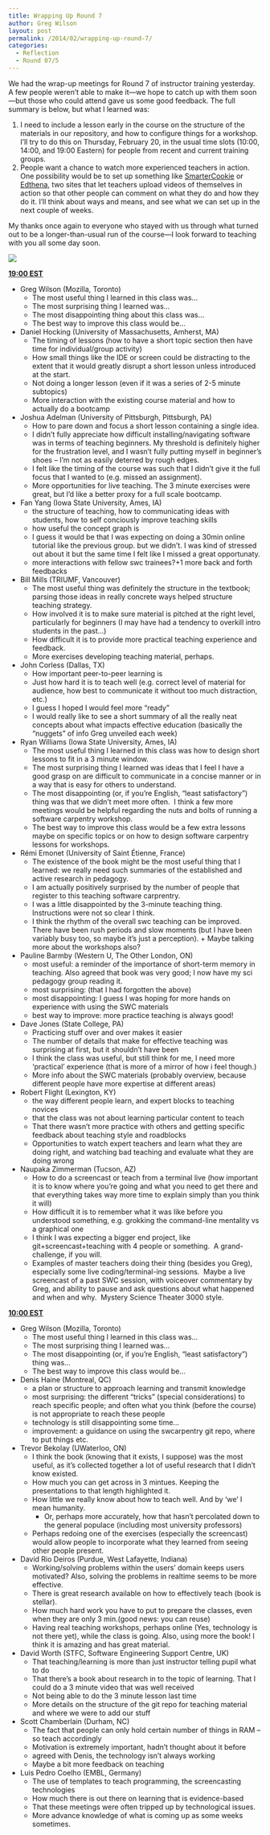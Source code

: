 ```yaml
---
title: Wrapping Up Round 7
author: Greg Wilson
layout: post
permalink: /2014/02/wrapping-up-round-7/
categories:
  - Reflection
  - Round 07/5
---
```

We had the wrap-up meetings for Round 7 of instructor training yesterday.  A few people weren&#8217;t able to make it—we hope to catch up with them soon—but those who could attend gave us some good feedback. The full summary is below, but what I learned was:

1.  I need to include a lesson early in the course on the structure of the materials in our repository, and how to configure things for a workshop.  I&#8217;ll try to do this on Thursday, February 20, in the usual time slots (10:00, 14:00, and 19:00 Eastern) for people from recent and current training groups.
2.  People want a chance to watch more experienced teachers in action. One possibility would be to set up something like [SmarterCookie][1] or [Edthena][2], two sites that let teachers upload videos of themselves in action so that other people can comment on what they do and how they do it. I&#8217;ll think about ways and means, and see what we can set up in the next couple of weeks.

My thanks once again to everyone who stayed with us through what turned out to be a longer-than-usual run of the course—I look forward to teaching with you all some day soon.

![][3]

**<span style="text-decoration: underline;">19:00 EST</span>**

*   Greg Wilson (Mozilla, Toronto) 
    *   The most useful thing I learned in this class was&#8230;
    *   The most surprising thing I learned was&#8230;
    *   The most disappointing thing about this class was&#8230;
    *   The best way to improve this class would be&#8230;
*   Daniel Hocking (University of Massachusetts, Amherst, MA) 
    *   The timing of lessons (how to have a short topic section then have time for individual/group activity)
    *   How small things like the IDE or screen could be distracting to the extent that it would greatly disrupt a short lesson unless introduced at the start.
    *   Not doing a longer lesson (even if it was a series of 2-5 minute subtopics)
    *   More interaction with the existing course material and how to actually do a bootcamp
*   Joshua Adelman (University of Pittsburgh, Pittsburgh, PA) 
    *   How to pare down and focus a short lesson containing a single idea.
    *   I didn&#8217;t fully appreciate how difficult installing/navigating software was in terms of teaching beginners. My threshold is definitely higher for the frustration level, and I wasn&#8217;t fully putting myself in beginner&#8217;s shoes &#8211; I&#8217;m not as easily deterred by rough edges.
    *   I felt like the timing of the course was such that I didn&#8217;t give it the full focus that I wanted to (e.g. missed an assignment).
    *   More opportunities for live teaching. The 3 minute exercises were great, but I&#8217;d like a better proxy for a full scale bootcamp.
*   Fan Yang (Iowa State University, Ames, IA) 
    *   the structure of teaching, how to communicating ideas with students, how to self conciously improve teaching skills
    *   how useful the concept graph is
    *   I guess it would be that I was expecting on doing a 30min online tutorial like the previous group. but we didn&#8217;t. I was kind of stressed out about it but the same time I felt like I missed a great opportunaty.
    *   more interactions with fellow swc trainees?+1 more back and forth feedbacks
*   Bill Mills (TRIUMF, Vancouver) 
    *   The most useful thing was definitely the structure in the textbook; parsing those ideas in really concrete ways helped structure teaching strategy.
    *   How involved it is to make sure material is pitched at the right level, particularly for beginners (I may have had a tendency to overkill intro students in the past&#8230;)
    *   How difficult it is to provide more practical teaching experience and feedback.
    *   More exercises developing teaching material, perhaps.
*   John Corless (Dallas, TX) 
    *   How important peer-to-peer learning is
    *   Just how hard it is to teach well (e.g. correct level of material for audience, how best to communicate it without too much distraction, etc.)
    *   I guess I hoped I would feel more &#8220;ready&#8221;
    *   I would really like to see a short summary of all the really neat concepts about what impacts effective education (basically the &#8220;nuggets&#8221; of info Greg unveiled each week)
*   Ryan Williams (Iowa State University, Ames, IA) 
    *   The most useful thing I learned in this class was how to design short lessons to fit in a 3 minute window.
    *   The most surprising thing I learned was ideas that I feel I have a good grasp on are difficult to communicate in a concise manner or in a way that is easy for others to understand.
    *   The most disappointing (or, if you&#8217;re English, &#8220;least satisfactory&#8221;) thing was that we didn&#8217;t meet more often.  I think a few more meetings would be helpful regarding the nuts and bolts of running a software carpentry workshop.
    *   The best way to improve this class would be a few extra lessons maybe on specific topics or on how to design software carpentry lessons for workshops.
*   Rémi Emonet (University of Saint Étienne, France) 
    *   The existence of the book might be the most useful thing that I learned: we really need such summaries of the established and active research in pedagogy.
    *   I am actually positively surprised by the number of people that register to this teaching software carprentry.
    *   I was a little disappointed by the 3-minute teaching thing. Instructions were not so clear I think.
    *   I think the rhythm of the overall swc teaching can be improved. There have been rush periods and slow moments (but I have been variably busy too, so maybe it&#8217;s just a perception). + Maybe talking more about the workshops also?
*   Pauline Barmby (Western U, The Other London, ON) 
    *   most useful: a reminder of the importance of short-term memory in teaching. Also agreed that book was very good; I now have my sci pedagogy group reading it.
    *   most surprising: (that I had forgotten the above)
    *   most disappointing: I guess I was hoping for more hands on experience with using the SWC materials
    *   best way to improve: more practice teaching is always good!
*   Dave Jones (State College, PA) 
    *   Practicing stuff over and over makes it easier
    *   The number of details that make for effective teaching was surprising at first, but it shouldn&#8217;t have been
    *   I think the class was useful, but still think for me, I need more &#8216;practical&#8217; experience (that is more of a mirror of how i feel though.)
    *   More info about the SWC materials (probably overview, because different people have more expertise at different areas)
*   Robert Flight (Lexington, KY) 
    *   the way different people learn, and expert blocks to teaching novices
    *   that the class was not about learning particular content to teach
    *   That there wasn&#8217;t more practice with others and getting specific feedback about teaching style and roadblocks
    *   Opportunities to watch expert teachers and learn what they are doing right, and watching bad teaching and evaluate what they are doing wrong
*   Naupaka Zimmerman (Tucson, AZ) 
    *   How to do a screencast or teach from a terminal live (how important it is to know where you&#8217;re going and what you need to get there and that everything takes way more time to explain simply than you think it will)
    *   How difficult it is to remember what it was like before you understood something, e.g. grokking the command-line mentality vs a graphical one
    *   I think I was expecting a bigger end project, like git+screencast+teaching with 4 people or something.  A grand-challenge, if you will.
    *   Examples of master teachers doing their thing (besides you Greg), especially some live coding/terminal-ing sessions.  Maybe a live screencast of a past SWC session, with voiceover commentary by Greg, and ability to pause and ask questions about what happened and when and why.  Mystery Science Theater 3000 style.

**<span style="text-decoration: underline;">10:00 EST</span>**

*   Greg Wilson (Mozilla, Toronto) 
    *   The most useful thing I learned in this class was&#8230;
    *   The most surprising thing I learned was&#8230;
    *   The most disappointing (or, if you&#8217;re English, &#8220;least satisfactory&#8221;) thing was&#8230;
    *   The best way to improve this class would be&#8230;
*   Denis Haine (Montreal, QC) 
    *   a plan or structure to approach learning and transmit knowledge
    *   most surprising: the different &#8220;tricks&#8221; (special considerations) to reach specific people; and often what you think (before the course) is not appropriate to reach these people
    *   technology is still disappointing some time&#8230;
    *   improvement: a guidance on using the swcarpentry git repo, where to put things etc.
*   Trevor Bekolay (UWaterloo, ON) 
    *   I think the book (knowing that it exists, I suppose) was the most useful, as it&#8217;s collected together a lot of useful research that I didn&#8217;t know existed.
    *   How much you can get across in 3 mintues. Keeping the presentations to that length highlighted it.
    *   How little we really know about how to teach well. And by &#8216;we&#8217; I mean humanity. 
        *   Or, perhaps more accurately, how that hasn&#8217;t percolated down to the general populace (including most university professors)
    *   Perhaps redoing one of the exercises (especially the screencast) would allow people to incorporate what they learned from seeing other people present.
*   David Rio Deiros (Purdue, West Lafayette, Indiana) 
    *   Working/solving problems within the users&#8217; domain keeps users motivated? Also, solving the problems in realtime seems to be more effective.
    *   There is great research available on how to effectively teach (book is stellar).
    *   How much hard work you have to put to prepare the classes, even when they are only 3 min.(good news: you can reuse)
    *   Having real teaching workshops, perhaps online (Yes, technology is not there yet), while the class is going. Also, using more the book! I think it is amazing and has great material.
*   David Worth (STFC, Software Engineering Support Centre, UK) 
    *   That teaching/learning is more than just instructor telling pupil what to do
    *   That there&#8217;s a book about research in to the topic of learning. That I could do a 3 minute video that was well received
    *   Not being able to do the 3 minute lesson last time
    *   More details on the structure of the git repo for teaching material and where we were to add our stuff
*   Scott Chamberlain (Durham, NC) 
    *   The fact that people can only hold certain number of things in RAM &#8211; so teach accordingly
    *   Motivation is extremely important, hadn&#8217;t thought about it before
    *   agreed with Denis, the technology isn&#8217;t always working
    *   Maybe a bit more feedback on teaching
*   Luis Pedro Coelho (EMBL, Germany) 
    *   The use of templates to teach programming, the screencasting technologies
    *   How much there is out there on learning that is evidence-based
    *   That these meetings were often tripped up by technological issues.
    *   More advance knowledge of what is coming up as some weeks sometimes.

 [1]: https://www.beasmartercookie.com/
 [2]: http://www.edthena.com/
 [3]: https://pbs.twimg.com/media/BeDm49pIYAApIrF.jpg